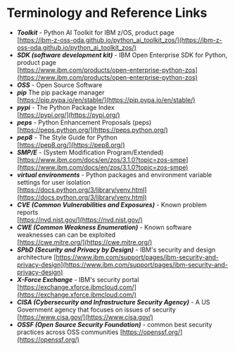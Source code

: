 # Terminology and Reference Links
- _**Toolkit**_ - Python AI Toolkit for IBM z/OS, product page  
    [https://ibm-z-oss-oda.github.io/python_ai_toolkit_zos/](https://ibm-z-oss-oda.github.io/python_ai_toolkit_zos/)
- _**SDK (software development kit)**_ - IBM Open Enterprise SDK for Python, product page  
    [https://www.ibm.com/products/open-enterprise-python-zos](https://www.ibm.com/products/open-enterprise-python-zos)
- _**OSS**_ - Open Source Software
- _**pip**_ The pip package manager  
    [https://pip.pypa.io/en/stable/](https://pip.pypa.io/en/stable/)
- _**pypi**_ - The Python Package Index  
    [https://pypi.org/](https://pypi.org/)
- _**peps**_ - Python Enhancement Proposals (peps)  
    [https://peps.python.org/](https://peps.python.org/)
- _**pep8**_ - The Style Guide for Python  
    [https://pep8.org/](https://pep8.org/)
- _**SMP/E**_ -  (System Modification Program/Extended)  
    [https://www.ibm.com/docs/en/zos/3.1.0?topic=zos-smpe](https://www.ibm.com/docs/en/zos/3.1.0?topic=zos-smpe)
- _**virtual environments**_ - Python packages and environment variable settings for user isolation  
    [https://docs.python.org/3/library/venv.html](https://docs.python.org/3/library/venv.html)
- _**CVE (Common Vulnerabilities and Exposures)**_ - Known problem reports  
    [https://nvd.nist.gov/](https://nvd.nist.gov/)
- _**CWE (Common Weakness Enumeration)**_ - Known software weaknesses can can be exploited  
    [https://cwe.mitre.org/](https://cwe.mitre.org/)
- _**SPbD (Security and Privacy by Design)**_ - IBM's security and design architecture
    [https://www.ibm.com/support/pages/ibm-security-and-privacy-design](https://www.ibm.com/support/pages/ibm-security-and-privacy-design)
- _**X-Force Exchange**_ - IBM's security portal  
    [https://exchange.xforce.ibmcloud.com/](https://exchange.xforce.ibmcloud.com/)
- _**CISA (Cybersecurity and Infrastructure Security Agency)**_ - A US Government agency that focuses 
on issues of security
    [https://www.cisa.gov/](https://www.cisa.gov/)
- _**OSSF (Open Source Security Foundation)**_ - common best security practices across OSS communities
    [https://openssf.org/](https://openssf.org/)